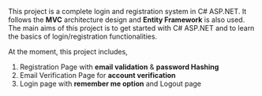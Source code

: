 This project is a complete login and registration system in C# ASP.NET. It follows the **MVC** architecture design and **Entity Framework** is also used. 
The main aims of this project is to get started with C# ASP.NET and to learn the basics of login/registration functionalities. 

At the moment, this project includes,

 1. Registration Page with **email validation** & **password Hashing**
 2. Email Verification Page for **account verification**
 3. Login page with **remember me option** and Logout page


